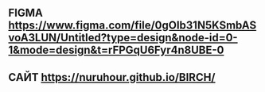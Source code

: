 
## FIGMA https://www.figma.com/file/0gOIb31N5KSmbASvoA3LUN/Untitled?type=design&node-id=0-1&mode=design&t=rFPGqU6Fyr4n8UBE-0
## САЙТ https://nuruhour.github.io/BIRCH/
